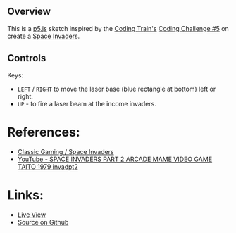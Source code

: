 
## Overview

This is a [p5.js][p5js-home] sketch inspired by the [Coding Train's][coding-train] [Coding Challenge #5][ct-challenge-5] on create a [Space Invaders][wiki-space-invaders].


## Controls
Keys:

-  `LEFT` / `RIGHT` to move the laser base (blue rectangle at bottom) left or right.
-  `UP` - to fire a laser beam at the income invaders.


# References:
* [Classic Gaming / Space Invaders][classic-gaming]
* [YouTube - SPACE INVADERS PART 2 ARCADE MAME VIDEO GAME TAITO 1979 invadpt2
][youtube-space-invaders]

# Links: 

* [Live View][live-view]
* [Source on Github][source-code]

[p5js-home]: http://p5js.org/
[coding-train]: https://thecodingtrain.com/
[ct-challenge-5]: https://www.youtube.com/watch?v=biN3v3ef-Y0&list=PLRqwX-V7Uu6ZiZxtDDRCi6uhfTH4FilpH&index=5
[source-code]: https://github.com/brianhonohan/sketchbook/tree/master/p5js/coding-challenges/space-invaders/
[live-view]: https://brianhonohan.com/sketchbook/p5js/coding-challenges/space-invaders/
[wiki-space-invaders]: https://en.wikipedia.org/wiki/Space_Invaders
[classic-gaming]: http://www.classicgaming.cc/classics/space-invaders/
[youtube-space-invaders]: https://www.youtube.com/watch?v=kR2fjwr-TzA&t=125s
